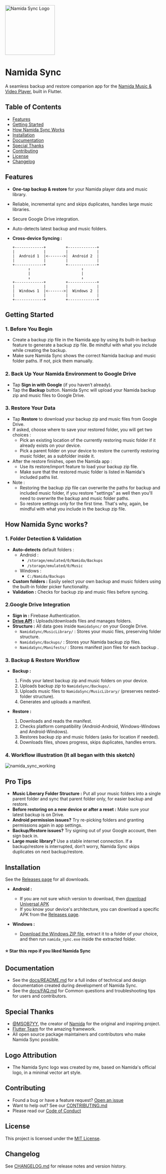 <img src="assets/images/about/namida_sync_logo.png" alt="Namida Sync Logo" height="160"/>

# Namida Sync

A seamless backup and restore companion app for the [Namida Music & Video Player](https://github.com/namidaco/namida), built in Flutter.  

## Table of Contents

- [Features](#features)
- [Getting Started](#getting-started)
- [How Namida Sync Works](#how-namida-sync-works)
- [Installation](#installation)
- [Documentation](#documentation)
- [Special Thanks](#special-thanks)
- [Contributing](#contributing)
- [License](#license)
- [Changelog](#changelog)

## Features

- **One-tap backup & restore** for your Namida player data and music library.
- Reliable, incremental sync and skips duplicates, handles large music libraries.
- Secure Google Drive integration.
- Auto-detects latest backup and music folders.
- **Cross-device Syncing :**

    ```
    +-------------+         +-------------+
    |             |         |             |
    |  Android 1  |<------->|  Android 2  |
    |             |         |             |
    +-------------+         +-------------+
           ↑                       ↑           
           |                       |           
           ↓                       ↓          
    +-------------+         +-------------+
    |             |         |             |
    |  Windows 1  |<------->|  Windows 2  |
    |             |         |             |
    +-------------+         +-------------+
    ```

## Getting Started

### 1. Before You Begin
- Create a backup zip file in the Namida app by using its built-in backup feature to generate a backup zip file. Be mindful with what you include while creating the backup.  
- Make sure Namida Sync shows the correct Namida backup and music folder paths. If not, pick them manually.

### 2. Back Up Your Namida Environment to Google Drive
- Tap **Sign in with Google** (if you haven’t already).
- Tap the **Backup** button. Namida Sync will upload your Namida backup zip and music files to Google Drive.

### 3. Restore Your Data
- Tap **Restore** to download your backup zip and music files from Google Drive.
- If asked, choose where to save your restored folder, you will get two choices :
    - Pick an existing location of the currently restoring music folder if it already exists on your device.
    - Pick a parent folder on your device to restore the currently restoring music folder, as a subfolder inside it.
- After the restore finishes, open the Namida app : 
    - Use its restore/import feature to load your backup zip file.
    - Make sure that the restored music folder is listed in Namida's included paths list.
- Note : 
    - Restoring the backup zip file can overwrite the paths for backup and included music folder, if you restore "settings" as well then you'll need to overwrite the backup and music folder paths.
    - So restore settings only for the first time. That's why, again, be mindful with what you include in the backup zip file.

## How Namida Sync works?

### 1. Folder Detection & Validation
- **Auto-detects** default folders :
  - Android : 
    - `/storage/emulated/0/Namida/Backups` 
    - `/storage/emulated/0/Music`
  - Windows : 
    - `C:/Namida/Backups`
- **Custom folders :** Easily select your own backup and music folders using the built-in folder picker functionality.
- **Validation :** Checks for backup zip and music files before syncing.

### 2.Google Drive Integration

- **Sign in :** Firebase Authentication.
- **[Drive API](https://developers.google.com/workspace/drive/api/guides/about-sdk) :** Uploads/downloads files and manages folders.
- **Structure :** All data goes inside `NamidaSync/` on your Google Drive.
  - `NamidaSync/MusicLibrary/` : Stores your music files, preserving folder structure.
  - `NamidaSync/Backups/` : Stores your Namida backup zip files.
  - `NamidaSync/Manifests/` : Stores manifest json files for each backup .

### 3. Backup & Restore Workflow

- **Backup :**
  1. Finds your latest backup zip and music folders on your device.
  2. Uploads backup zip to `NamidaSync/Backups/`.
  3. Uploads music files to `NamidaSync/MusicLibrary/` (preserves nested-folder structure).
  4. Generates and uploads a manifest.

- **Restore :**
  1. Downloads and reads the manifest.
  2. Checks platform compatibility (Android-Android, Windows-Windows and Android-Windows).
  3. Restores backup zip and music folders (asks for location if needed).
  4. Downloads files, shows progress, skips duplicates, handles errors.

### 4. Workflow illustration (It all began with this sketch)

![namida_sync_working](assets/images/help/namida_sync_working.png)

## Pro Tips

- **Music Liberary Folder Structure :** Put all your music folders into a single parent folder and sync that parent folder only, for easier backup and restore.
- **Before restoring on a new device or after a reset :** Make sure your latest backup is on Drive.
- **Android permission issues?** Try re-picking folders and granting permissions again in app settings.
- **Backup/Restore issues?** Try signing out of your Google account, then sign back in.
- **Large music library?** Use a stable internet connection. If a backup/restore is interrupted, don’t worry, Namida Sync skips duplicates on next backup/restore.

## Installation

See the [Releases page](https://github.com/010101-sans/namida_sync/releases) for all downloads.

- **Android :**  
  - If you are not sure which version to download, then [download Universal APK](https://github.com/010101-sans/namida_sync/releases/download/v1.0.0/app-release.apk)  
  - If you know your device's architecture, you can download a specific APK from the [Releases page](https://github.com/010101-sans/namida_sync/releases).

- **Windows :**  
  - [Download the Windows ZIP file](https://github.com/010101-sans/namida_sync/releases/download/v1.0.0/NamidaSync-Windows-v1.0.0.zip), extract it to a folder of your choice, and then run `namida_sync.exe` inside the extracted folder.



#### **⭐️ Star this repo if you liked Namida Sync**  


## Documentation

- See the [docs/README.md](docs/README.md) for a full index of technical and design documentation created during development of Namida Sync.
- See the [docs/FAQ.md](docs/FAQ.md) for Common questions and troubleshooting tips for users and contributors.

## Special Thanks

- [@MSOB7YY](https://github.com/MSOB7YY), the creator of [Namida](https://github.com/namidaco/namida) for the original and inspiring project.
- [Flutter Team](https://github.com/flutter/flutter) for the amazing framework.
- All open source package maintainers and contributors who make Namida Sync possible.

## Logo Attribution

- The Namida Sync logo was created by me, based on Namida's official logo, in a minimal vector art style.

## Contributing

- Found a bug or have a feature request? [Open an issue](../../issues)
- Want to help out? See our [CONTRIBUTING.md](CONTRIBUTING.md)
- Please read our [Code of Conduct](CODE_OF_CONDUCT.md)

## License

This project is licensed under the [MIT License](LICENSE).

## Changelog

See [CHANGELOG.md](CHANGELOG.md) for release notes and version history.